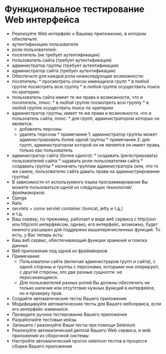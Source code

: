 # Функциональное тестирование Web интерфейса

 * Реализуйте Web интерфейс к Вашему приложению, в котором обеспечьте:
  * аутентификацию пользователя
  * роли пользователей:
   * посетитель (не требует аутентификации)
   * пользователь сайта (требует аутентификации)
   * администратор группы (требует аутентификации)
   * администратор сайта (требует аутентификации)
  * Обеспечьте для каждой роли нижеследующие возможности:
   * посетитель:
    * просмотреть список имеющихся групп
    * в любой группе посмотреть всю группу
    * в любой группе осуществить поиск по критерию
   * пользователь сайта имеет те же права и возможности, что и посетитель, плюс:
    * в любой группе посмотреть всю группу
    * в любой группе осуществить поиск по критерию
   * администратор группы, имеет те же права и возможности, что и пользоатель сайта, плюс:
    * для групп, администратором которых он является:
     * добавлять персоны
     * удалять персоны
    * примечание 1: администратор группы может администрировать более одной группы
    * примечание 2: для групп, администратором которой он не является он имеет права, только как пользователь
   * администратор сайта (более одного):
    * создавать (регестрировать) пользователей сайта
    * задавать роли пользователям сайта
    * создавать группы
    * назначать группам администратора (или, что то же самое, пользователю сайта давать права на администрирование группы)
 * В зависимости от используемого языка программирования Вы можете пользоваться одной из следующих технологий/фреймоворков:
  * Djanga
  * Rails
  * servlets + some servlet container (tomcat, jetty и т.д.)
  * и т.д.
 * Ваш сервер, по прежнему, работает в виде веб сервиса с http/json или http/xml интерфейсом, однако, его интерфейс, возможно, будет немного расширен для поддержки вышеперечисленных функций. То есть, у Вас теперь есть:
  * Ваш веб сервис, обеспечивающий функции хранения и поиска данных
  * Веб приложение под одной из фреймворков
* Примечания:
  * Пользователи сайта (включая администраров групп и сайта), с одной стороны и группы с персонами, которыми они оперируют, с другой стороны, это две разные сущности. не пересекающиеся.
  * Для пользователей разных ролей Вы должны обеспечить не только наличие или отсутствие нужных функций в интерфейсе, но и проверку прав.
 * Создайте автоматические тесты Вашего приложения
  * Модифицируйте автоматические тесты для Вашего вебсервиса, если его интерфейс изменился.
  * Проведите ручное тестирование Вашего приложения
  * Разработайте тестовые кейзы
  * Запишите / реализуйте Ваши тесты при помощи Selenium
  * Реализуйте автоматический деплой Вашего Web сервиса, и web приложения из сборочной системы 
  * Настройте автоматический прогон selenium тестов в процессе сборки Вашего приложения

